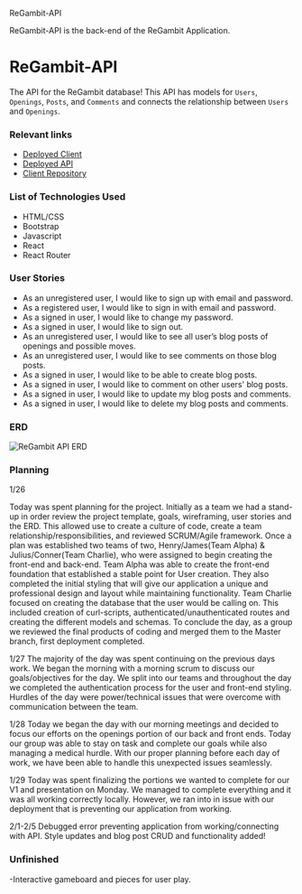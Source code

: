 ReGambit-API

ReGambit-API is the back-end of the ReGambit Application.


# ReGambit-API

The API for the ReGambit database! This API has models for `Users`, `Openings`, `Posts`, and `Comments` and connects the relationship between `Users` and `Openings`.

### Relevant links

- [Deployed Client](https://delusionaly-tired.github.io/ReGambit-client/)
- [Deployed API](https://aqueous-shelf-72255.herokuapp.com/)
- [Client Repository](https://github.com/Delusionaly-Tired/ReGambit-client)

### List of Technologies Used
- HTML/CSS
- Bootstrap
- Javascript
- React
- React Router

### User Stories

- As an unregistered user, I would like to sign up with email and password.
- As a registered user, I would like to sign in with email and password.
- As a signed in user, I would like to change my password.
- As a signed in user, I would like to sign out.
- As an unregistered user, I would like to see all user’s blog posts of openings and possible moves.
- As an unregistered user, I would like to see comments on those blog posts.
- As a signed in user, I would like to be able to create blog posts.
- As a signed in user, I would like to comment on other users' blog posts.
- As a signed in user, I would like to update my blog posts and comments.
- As a signed in user, I would like to delete my blog posts and comments.


### ERD

![ReGambit API ERD](https://imgur.com/h8pqd7k)

### Planning

1/26

Today was spent planning for the project. Initially as a team we had a stand-up in order review the project template, goals, wireframing, user stories and the ERD. This allowed use to create a culture of code, create a team relationship/responsibilities, and reviewed SCRUM/Agile framework.  Once a plan was established two teams of two, Henry/James(Team Alpha) & Julius/Conner(Team Charlie), who were assigned to begin creating the front-end and back-end. Team Alpha was able to create the front-end foundation that established a stable point for User creation. They also completed the initial styling that will give our application a unique and professional design and layout while maintaining functionality. Team Charlie focused on creating the database that the user would be calling on. This included creation of curl-scripts, authenticated/unauthenticated routes and creating the different models and schemas. To conclude the day, as a group we reviewed the final products of coding and merged them to the Master branch, first deployment completed.

1/27
The majority of the day was spent continuing on the previous days work. We began the morning with a morning scrum to discuss our goals/objectives for the day.
We split into our teams and throughout the day we completed the authentication process for the user and front-end styling. Hurdles of the day were power/technical issues that were overcome with communication between the team.


1/28
Today we began the day with our morning meetings and decided to focus our efforts on the openings portion of our back and front ends. Today our group was able to stay on task and complete our goals while also managing a medical hurdle.
With our proper planning before each day of work, we have been able to handle this unexpected issues seamlessly.

1/29
Today was spent finalizing the portions we wanted to complete for our V1 and presentation on Monday. We managed to complete everything and it was all working correctly locally. However, we ran into in issue with our deployment that is preventing our application from working.

2/1-2/5
Debugged error preventing application from working/connecting with API. Style updates and blog post CRUD and functionality added!

### Unfinished
-Interactive gameboard and pieces for user play.
